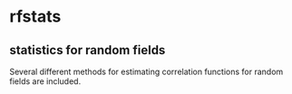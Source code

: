rfstats
======

statistics for random fields
----------------------------

Several different methods for estimating correlation functions for random fields are included.